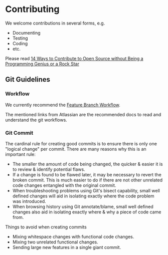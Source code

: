 # Contributing

We welcome contributions in several forms, e.g.

* Documenting
* Testing
* Coding
* etc.

Please read [14 Ways to Contribute to Open Source without Being a Programming Genius or a Rock Star](http://blog.smartbear.com/programming/14-ways-to-contribute-to-open-source-without-being-a-programming-genius-or-a-rock-star/)

## Git Guidelines

### Workflow

We currently recommend the [Feature Branch Workflow](https://www.atlassian.com/git/tutorials/comparing-workflows/feature-branch-workflow).

The mentioned links from Atlassian are the recommended docs to read and understand the git workflows.


### Git Commit

The cardinal rule for creating good commits is to ensure there is only one "logical change" per commit. There are many reasons why this is an important rule:

* The smaller the amount of code being changed, the quicker & easier it is to review & identify potential flaws.
* If a change is found to be flawed later, it may be necessary to revert the broken commit. This is much easier to do if there are not other unrelated code changes entangled with the original commit.
* When troubleshooting problems using Git's bisect capability, small well defined changes will aid in isolating exactly where the code problem was introduced.
* When browsing history using Git annotate/blame, small well defined changes also aid in isolating exactly where & why a piece of code came from.
    
Things to avoid when creating commits

* Mixing whitespace changes with functional code changes.
* Mixing two unrelated functional changes.
* Sending large new features in a single giant commit.